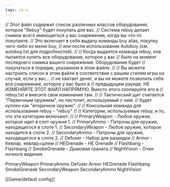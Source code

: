 ```yaml
---
tags: cs-s
---
```


// Этот файл содержит список различных классов оборудования, которое "Rebuy" будет покупать для вас.
// Система rebuy делает снимок всего имеющегося у вас снаряжения, когда вы что-то покупаете.
// Это включает в себя выдачу команды buy alias, покупку чего-либо из меню buy,
// или после использования Autobuy (см. autobuy.txt для подробностей).
//
// Когда выдается команда rebuy, она пытается купить все оборудование, которое у вас
// было на момент последнего снимка вашего снаряжения. Оборудование будет
// покупаться в порядке, указанном в этом файле.
//
// Вы можете настроить список в этом файле в соответствии с вашим стилем игры на случай, если у вас...
// не хватает денег, и вы не можете позволить себе все снаряжение, которое у вас было в
// предыдущем раунде.  НЕ ИЗМЕНЯЙТЕ ЭТОТ ФАЙЛ НАПРЯМУЮ.  Вместо этого скопируйте его в
// rebuy.txt и внесите свои изменения там.
//
// Тактический щит считается "Первичным оружием", но пистолет, используемый с ним.
// будет куплен как "вторичное оружие".
//
// Консольная команда для использования rebuy - "rebuy"
//
// Категории, используемые rebuy, и то, что эти категории включают:
//
// PrimaryWeapon - Любое оружие, которое идет в слот оружия 1.
// PrimaryAmmo - Патроны для оружия, находящегося в слоте 1.
// SecondaryWeapon - Любое оружие, которое находится в слоте 2.
// SecondaryAmmo - Патроны для оружия, находящегося в слоте 2.
// Defuser - Набор для разрядки
// Armor - Кевлар, кевлар+шлем
// HEGrenade - HE Grenade
// Flashbang - Flashbang
// SmokeGrenade - Дымовая граната
// NightVision - Очки ночного видения

PrimaryWeapon
PrimaryAmmo
Defuser
Armor
HEGrenade
Flashbang
SmokeGrenade
SecondaryWeapon
SecondaryAmmo
NightVision

[[Game/default config]]
